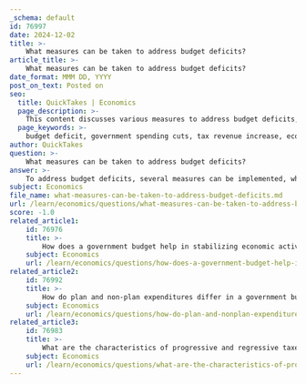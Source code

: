 ```yaml
---
_schema: default
id: 76997
date: 2024-12-02
title: >-
    What measures can be taken to address budget deficits?
article_title: >-
    What measures can be taken to address budget deficits?
date_format: MMM DD, YYYY
post_on_text: Posted on
seo:
  title: QuickTakes | Economics
  page_description: >-
    This content discusses various measures to address budget deficits, including reducing government spending, increasing tax revenues, promoting economic growth, and implementing phased policy changes for sustainable fiscal management.
  page_keywords: >-
    budget deficit, government spending cuts, tax revenue increase, economic growth, fiscal policy, entitlement reform, long-term planning
author: QuickTakes
question: >-
    What measures can be taken to address budget deficits?
answer: >-
    To address budget deficits, several measures can be implemented, which generally fall into two main categories: reducing government spending and increasing revenue. Here are some specific strategies:\n\n1. **Cutting Government Spending**: One of the most direct ways to reduce a budget deficit is to decrease public spending. This can involve evaluating various departments and programs to identify areas where cuts can be made. For instance, Canada successfully reduced its public spending by up to 20% across various departments in the 1990s. Specific areas for potential cuts could include discretionary spending, defense budgets, and social programs, while ensuring that essential services are maintained.\n\n2. **Increasing Tax Revenue**: Raising tax rates is another common approach to address budget deficits. This can include increasing income tax rates, corporate taxes, or implementing new taxes on goods and services. The Congressional Budget Office (CBO) has highlighted numerous options for increasing revenues, which can be considered as part of a comprehensive fiscal strategy.\n\n3. **Promoting Economic Growth**: Encouraging economic growth can help improve budget deficits without the need for immediate tax increases or spending cuts. A growing economy typically leads to higher tax revenues and lower unemployment, which can reduce the need for government-funded programs. Policies that stimulate economic activity, such as investment in infrastructure or support for small businesses, can be effective in this regard.\n\n4. **Phased Policy Changes**: Implementing gradual policy changes can help manage the impact of deficit reduction measures. For example, adjustments to entitlement programs like Social Security and Medicare can be phased in over time to minimize disruption while still addressing long-term fiscal sustainability.\n\n5. **Comprehensive Fiscal Policy**: A combination of strategic fiscal policies, including both spending cuts and revenue increases, can be employed to create a balanced approach to deficit reduction. This may involve difficult trade-offs but can lead to a more sustainable fiscal outlook.\n\n6. **Addressing Specific Programs**: Targeting specific programs for reform can also yield significant savings. For example, reducing the budget for the Department of Defense or reforming entitlement programs can lead to substantial reductions in the deficit over time.\n\n7. **Long-term Planning**: Establishing a long-term fiscal plan that evaluates government spending commitments and aims for sustainable levels of expenditure can help prevent future deficits. This includes setting clear budgetary goals and adhering to them.\n\nBy employing a combination of these measures, governments can work towards effectively addressing budget deficits while maintaining economic stability and growth.
subject: Economics
file_name: what-measures-can-be-taken-to-address-budget-deficits.md
url: /learn/economics/questions/what-measures-can-be-taken-to-address-budget-deficits
score: -1.0
related_article1:
    id: 76976
    title: >-
        How does a government budget help in stabilizing economic activities?
    subject: Economics
    url: /learn/economics/questions/how-does-a-government-budget-help-in-stabilizing-economic-activities
related_article2:
    id: 76992
    title: >-
        How do plan and non-plan expenditures differ in a government budget?
    subject: Economics
    url: /learn/economics/questions/how-do-plan-and-nonplan-expenditures-differ-in-a-government-budget
related_article3:
    id: 76983
    title: >-
        What are the characteristics of progressive and regressive taxes?
    subject: Economics
    url: /learn/economics/questions/what-are-the-characteristics-of-progressive-and-regressive-taxes
---
```


&nbsp;